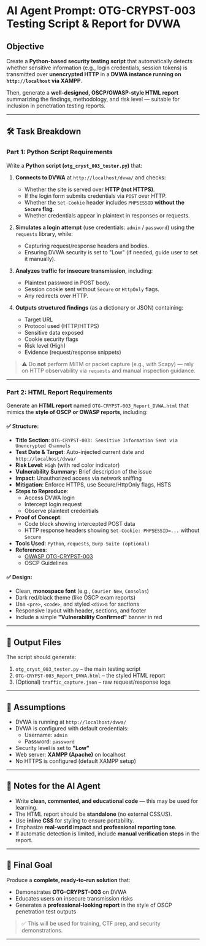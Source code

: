 # AI Agent Prompt: OTG-CRYPST-003 Testing Script & Report for DVWA

## Objective

Create a **Python-based security testing script** that automatically detects whether sensitive information (e.g., login credentials, session tokens) is transmitted over **unencrypted HTTP** in a **DVWA instance running on `http://localhost` via XAMPP**.

Then, generate a **well-designed, OSCP/OWASP-style HTML report** summarizing the findings, methodology, and risk level — suitable for inclusion in penetration testing reports.

---

## 🛠️ Task Breakdown

### Part 1: Python Script Requirements

Write a **Python script (`otg_cryst_003_tester.py`)** that:

1. **Connects to DVWA** at `http://localhost/dvwa/` and checks:
   - Whether the site is served over **HTTP (not HTTPS)**.
   - If the login form submits credentials via `POST` over HTTP.
   - Whether the `Set-Cookie` header includes `PHPSESSID` **without the `Secure` flag**.
   - Whether credentials appear in plaintext in responses or requests.

2. **Simulates a login attempt** (use credentials: `admin` / `password`) using the `requests` library, while:
   - Capturing request/response headers and bodies.
   - Ensuring DVWA security is set to "Low" (if needed, guide user to set it manually).

3. **Analyzes traffic for insecure transmission**, including:
   - Plaintext password in POST body.
   - Session cookie sent without `Secure` or `HttpOnly` flags.
   - Any redirects over HTTP.

4. **Outputs structured findings** (as a dictionary or JSON) containing:
   - Target URL
   - Protocol used (HTTP/HTTPS)
   - Sensitive data exposed
   - Cookie security flags
   - Risk level (High)
   - Evidence (request/response snippets)

> ⚠️ Do **not** perform MiTM or packet capture (e.g., with Scapy) — rely on HTTP observability via `requests` and manual inspection guidance.

---

### Part 2: HTML Report Requirements

Generate an **HTML report** named `OTG-CRYPST-003_Report_DVWA.html` that mimics the **style of OSCP or OWASP reports**, including:

#### ✅ Structure:
- **Title Section**: `OTG-CRYPST-003: Sensitive Information Sent via Unencrypted Channels`
- **Test Date & Target**: Auto-injected current date and `http://localhost/dvwa/`
- **Risk Level**: `High` (with red color indicator)
- **Vulnerability Summary**: Brief description of the issue
- **Impact**: Unauthorized access via network sniffing
- **Mitigation**: Enforce HTTPS, use Secure/HttpOnly flags, HSTS
- **Steps to Reproduce**:
  - Access DVWA login
  - Intercept login request
  - Observe plaintext credentials
- **Proof of Concept**:
  - Code block showing intercepted POST data
  - HTTP response headers showing `Set-Cookie: PHPSESSID=...` without `Secure`
- **Tools Used**: `Python`, `requests`, `Burp Suite (optional)`
- **References**:
  - [OWASP OTG-CRYPST-003](https://owasp.org/www-project-web-security-testing-guide/latest/4-Web_Application_Security_Testing/09-Testing_for_Weak_Cryptography/03-Testing_for_Sensitive_Information_Sent_via_Unencrypted_Channels)
  - OSCP Guidelines

#### ✅ Design:
- Clean, **monospace font** (e.g., `Courier New`, `Consolas`)
- Dark red/black theme (like OSCP exam reports)
- Use `<pre>`, `<code>`, and styled `<div>`s for sections
- Responsive layout with header, sections, and footer
- Include a simple **"Vulnerability Confirmed"** banner in red

---

## 📁 Output Files

The script should generate:
1. `otg_cryst_003_tester.py` – the main testing script
2. `OTG-CRYPST-003_Report_DVWA.html` – the styled HTML report
3. (Optional) `traffic_capture.json` – raw request/response logs

---

## 🧪 Assumptions

- DVWA is running at `http://localhost/dvwa/`
- DVWA is configured with default credentials:
  - Username: `admin`
  - Password: `password`
- Security level is set to **"Low"**
- Web server: **XAMPP (Apache)** on localhost
- No HTTPS is configured (default XAMPP setup)

---

## 📝 Notes for the AI Agent

- Write **clean, commented, and educational code** — this may be used for learning.
- The HTML report should be **standalone** (no external CSS/JS).
- Use **inline CSS** for styling to ensure portability.
- Emphasize **real-world impact** and **professional reporting tone**.
- If automatic detection is limited, include **manual verification steps** in the report.

---

## 🎯 Final Goal

Produce a **complete, ready-to-run solution** that:
- Demonstrates **OTG-CRYPST-003** on DVWA
- Educates users on insecure transmission risks
- Generates a **professional-looking report** in the style of OSCP penetration test outputs

> ✅ This will be used for training, CTF prep, and security demonstrations.

---